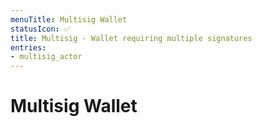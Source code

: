 ```yaml
---
menuTitle: Multisig Wallet
statusIcon: ✅
title: Multisig - Wallet requiring multiple signatures
entries:
- multisig_actor
---
```


# Multisig Wallet